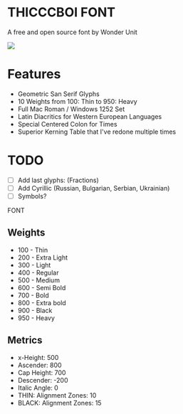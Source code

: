 # THICCCBOI FONT
A free and open source font by Wonder Unit

![](https://raw.githubusercontent.com/wonderunit/font-thicccboi/master/images/thicccboi%20font%20display.png)

# Features

* Geometric San Serif Glyphs
* 10 Weights from 100: Thin to 950: Heavy
* Full Mac Roman / Windows 1252 Set
* Latin Diacritics for Western European Languages
* Special Centered Colon for Times
* Superior Kerning Table that I've redone multiple times

# TODO

- [ ] Add last glyphs: (Fractions)
- [ ] Add Cyrillic (Russian, Bulgarian, Serbian, Ukrainian)
- [ ] Symbols?
  
FONT

## Weights

* 100 - Thin
* 200 - Extra Light
* 300 - Light
* 400 - Regular
* 500 - Medium
* 600 - Semi Bold
* 700 - Bold
* 800 - Extra bold
* 900 - Black
* 950 - Heavy

## Metrics

* x-Height: 500
* Ascender: 800
* Cap Height: 700
* Descender: -200
* Italic Angle: 0
* THIN: Alignment Zones: 10
* BLACK: Alignment Zones: 15
